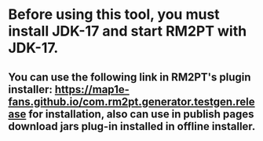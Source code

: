 # Before using this tool, you must install JDK-17 and start RM2PT with JDK-17.
## You can use the following link in RM2PT's plugin installer: https://map1e-fans.github.io/com.rm2pt.generator.testgen.release for installation, also can use in publish pages download jars plug-in installed in offline installer.
